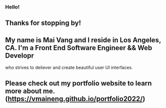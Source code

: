### Hello!

## Thanks for stopping by! 

## My name is Mai Vang and I reside in Los Angeles, CA. I'm a Front End Software Engineer && Web Developr
who strives to deliever and create beautiful user UI interfaces.

## Please check out my portfolio website to learn more about me. (https://vmaineng.github.io/portfolio2022/)
